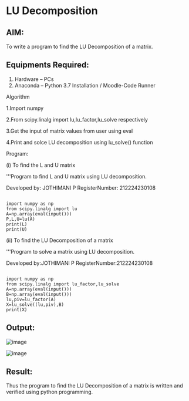 # LU Decomposition 

## AIM:
To write a program to find the LU Decomposition of a matrix.

## Equipments Required:
1. Hardware – PCs
2. Anaconda – Python 3.7 Installation / Moodle-Code Runner

Algorithm

1.Import numpy

2.From scipy.linalg import lu,lu_factor,lu_solve respectively

3.Get the input of matrix values from user using eval

4.Print and solce LU decomposition using lu_solve() function

Program:

(i) To find the L and U matrix

'''Program to find L and U matrix using LU decomposition.

Developed by: JOTHIMANI P
RegisterNumber: 212224230108
~~~

import numpy as np
from scipy.linalg import lu
A=np.array(eval(input()))
P,L,U=lu(A)
print(L)
print(U)
~~~
(ii) To find the LU Decomposition of a matrix

'''Program to solve a matrix using LU decomposition.

Developed by:JOTHIMANI P
RegisterNumber:212224230108
~~~

import numpy as np
from scipy.linalg import lu_factor,lu_solve
A=np.array(eval(input()))
B=np.array(eval(input()))
lu,piv=lu_factor(A)
X=lu_solve((lu,piv),B)
print(X)

~~~
## Output:

![image](https://github.com/user-attachments/assets/cc3b23b0-8b0c-407a-ad9c-63956b47a0fd)


![image](https://github.com/user-attachments/assets/d894b0a6-d540-4ad9-be7c-83b9a5ef4356)


## Result:
Thus the program to find the LU Decomposition of a matrix is written and verified using python programming.

